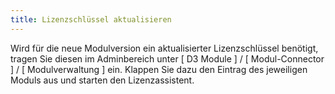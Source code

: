 ```yaml
---
title: Lizenzschlüssel aktualisieren
---
```


Wird für die neue Modulversion ein aktualisierter Lizenzschlüssel benötigt, tragen Sie diesen im Adminbereich unter [ D3 Module ] / [ Modul-Connector ] / [ Modulverwaltung ] ein. Klappen Sie dazu den Eintrag des jeweiligen Moduls aus und starten den Lizenzassistent.
